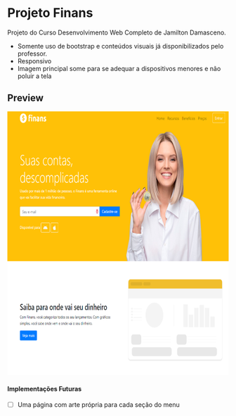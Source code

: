# Projeto Finans
Projeto do Curso Desenvolvimento Web Completo de Jamilton Damasceno.

- Somente uso de bootstrap e conteúdos visuais já disponibilizados pelo professor.
- Responsivo
- Imagem principal some para se adequar a dispositivos menores e não poluir a tela

## Preview


<img src="img/Readme/img-1.png" height="600" width="700">

#### Implementações Futuras

- [ ] Uma página com arte própria para cada seção do menu
